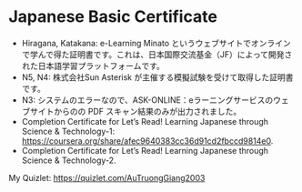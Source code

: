 # Japanese Basic Certificate
- Hiragana, Katakana: e-Learning Minato というウェブサイトでオンラインで学んで得た証明書です。これは、日本国際交流基金（JF）によって開発された日本語学習プラットフォームです。
- N5, N4: 株式会社Sun Asterisk が主催する模擬試験を受けて取得した証明書です。
- N3: システムのエラーなので、ASK-ONLINE：eラーニングサービスのウェブサイトからのの PDF スキャン結果のみが出力されました。
- Completion Certificate for Let’s Read! Learning Japanese through Science & Technology-1: https://coursera.org/share/afec9640383cc36d91cd2fbccd9814e0.
- Completion Certificate for Let’s Read! Learning Japanese through Science & Technology-2.

My Quizlet: https://quizlet.com/AuTruongGiang2003
